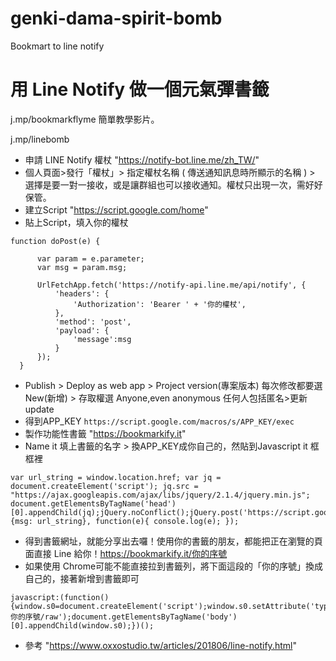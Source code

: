 # genki-dama-spirit-bomb
Bookmart to line notify

# 用 Line Notify 做一個元氣彈書籤
j.mp/bookmarkflyme 簡單教學影片。

j.mp/linebomb
- 申請 LINE Notify 權杖
  "https://notify-bot.line.me/zh_TW/"
- 個人頁面>發行「權杖」> 指定權杖名稱 ( 傳送通知訊息時所顯示的名稱 ) > 選擇是要一對一接收，或是讓群組也可以接收通知。權杖只出現一次，需好好保管。
- 建立Script
  "https://script.google.com/home"
- 貼上Script，填入你的權杖
```
function doPost(e) {

      var param = e.parameter;
      var msg = param.msg;

      UrlFetchApp.fetch('https://notify-api.line.me/api/notify', {
          'headers': {
              'Authorization': 'Bearer ' + '你的權杖',
          },
          'method': 'post',
          'payload': {
              'message':msg
          }
      });
  }
```
- Publish > Deploy as web app > Project version(專案版本) 每次修改都要選 New(新增) > 存取權選 Anyone,even anonymous 任何人包括匿名>更新 update
- 得到APP_KEY
`https://script.google.com/macros/s/APP_KEY/exec`
- 製作功能性書籤
  "https://bookmarkify.it"
- Name it 填上書籤的名字 > 換APP_KEY成你自己的，然貼到Javascript it 框框裡
```
var url_string = window.location.href; var jq = document.createElement('script'); jq.src = "https://ajax.googleapis.com/ajax/libs/jquery/2.1.4/jquery.min.js"; document.getElementsByTagName('head')[0].appendChild(jq);jQuery.noConflict();jQuery.post('https://script.google.com/macros/s/APP_KEY/exec', {msg: url_string}, function(e){ console.log(e); });
```
- 得到書籤網址，就能分享出去囉！使用你的書籤的朋友，都能把正在瀏覽的頁面直接 Line 給你！https://bookmarkify.it/你的序號
- 如果使用 Chrome可能不能直接拉到書籤列，將下面這段的「你的序號」換成自己的，接著新增到書籤即可
```
javascript:(function(){window.s0=document.createElement('script');window.s0.setAttribute('type','text/javascript');window.s0.setAttribute('src','https://bookmarkify.it/bookmarklets/你的序號/raw');document.getElementsByTagName('body')[0].appendChild(window.s0);})();
```
- 參考
  "https://www.oxxostudio.tw/articles/201806/line-notify.html"
